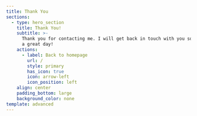```yaml
---
title: Thank You
sections:
  - type: hero_section
    title: Thank You!
    subtitle: >-
      Thank you for contacting me. I will get back in touch with you soon. Have
      a great day!
    actions:
      - label: Back to homepage
        url: /
        style: primary
        has_icon: true
        icon: arrow-left
        icon_position: left
    align: center
    padding_bottom: large
    background_color: none
template: advanced
---
```

